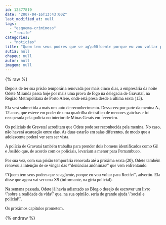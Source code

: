 ```yaml
---
id: 12377819
date: "2007-04-16T13:43:00Z"
last_modified_at: null
tags:
  - "esquema-criminoso"
  - "recife"
categories:
  - "noticias"
title: "Quem tem seus podres que se ag\u00fcente porque eu vou voltar pra Recife"
sutia: null
chapeu: null
autor: null
imagem: null
---
```

{% raw %}
<p><P><FONT face=Verdana>Depois de ter sua prisão temporária renovada </FONT><FONT face=Verdana>por mais cinco dias, a empresária da noite </FONT><FONT face=Verdana>Odete Miranda passa hoje por mais uma prova </FONT><FONT face=Verdana>de fogo na delegacia de Gravataí, na Região </FONT><FONT face=Verdana>Metropolitana de Porto Alere, onde está presa </FONT><FONT face=Verdana>desde a última sexta (13).</FONT></P></p>
<p><P><FONT face=Verdana>Ela será submetida a mais um auto de </FONT><FONT face=Verdana>reconhecimento. Dessa vez por parte da menina </FONT><FONT face=Verdana>A., 12 anos, que esteve em poder de uma </FONT><FONT face=Verdana>quadrilha de tráfico de menores gaúchas e foi </FONT><FONT face=Verdana>recuperada pela polícia no interior de Minas </FONT><FONT face=Verdana>Gerais em fevereiro.</FONT></P></p>
<p><P><FONT face=Verdana>Os policiais de Gravataí acreditam que Odete </FONT><FONT face=Verdana>pode ser reconhecida pela menina. No caso, </FONT><FONT face=Verdana>não haverá acareação entre elas. As duas </FONT><FONT face=Verdana>estarão em salas diferentes, de modo que a </FONT><FONT face=Verdana>adolescente poderá ver sem ser vista. </FONT></P></p>
<p><P><FONT face=Verdana>A polícia de Gravataí também trabalha para </FONT><FONT face=Verdana>prender dois homens identificados como Gil e </FONT><FONT face=Verdana>Josildo que, de acordo com os policiais, </FONT><FONT face=Verdana>levariam a menor para Pernambuco.</FONT></P></p>
<p><P><FONT face=Verdana>Por sua vez, com sua prisão temporária </FONT><FONT face=Verdana>renovada até a próxima sexta (20), Odete </FONT><FONT face=Verdana>também renovou a intenção de se vingar das \"</FONT><FONT face=Verdana>denúncias anônimas\" que vem enfrentando.</FONT></P></p>
<p><P><FONT face=Verdana>\"Quem tem seus podres que se agüente, porque </FONT><FONT face=Verdana>eu vou voltar para Recife\", advertiu. Ela disse que agora vai ser uma X9 (informante, na gíria policial).</FONT></P></p>
<p><P><FONT face=Verdana>Na semana passada,&nbsp;Odete já havia adiantado ao </FONT><FONT face=Verdana>Blog o desejo de&nbsp;escrever um livro</FONT><FONT face=Verdana> \"sobre a realidade da vida\" que, na sua opinião, seria de grande ajuda \"social e policial\".</FONT></P></p>
<p><P><FONT face=Verdana>Os próximos capítulos prometem.</FONT></P> </p>
{% endraw %}
